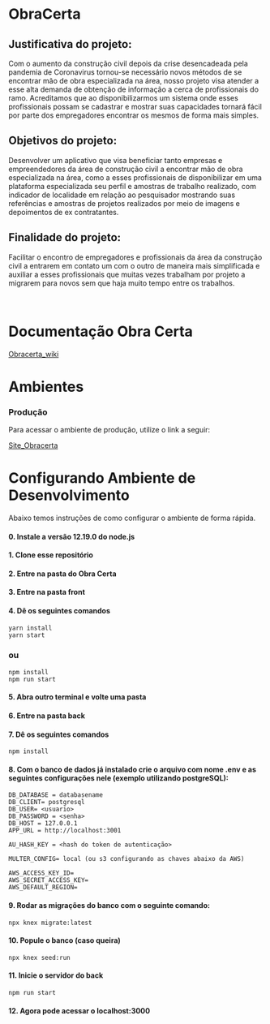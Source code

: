 # ObraCerta

## Justificativa do projeto:
Com o aumento da construção civil depois da crise desencadeada pela pandemia de Coronavirus tornou-se necessário novos métodos de se encontrar mão de obra especializada na área, nosso projeto visa atender a esse alta demanda de obtenção de informação a cerca de profissionais do ramo.
Acreditamos que ao disponibilizarmos um sistema onde esses profissionais possam se cadastrar e mostrar suas capacidades tornará fácil por parte dos empregadores encontrar os mesmos de forma mais simples.

## Objetivos do projeto:
Desenvolver um aplicativo que visa beneficiar tanto empresas e empreendedores da área de construção civil a encontrar mão de obra especializada na área, como a esses profissionais de disponibilizar em uma plataforma especializada seu perfil e amostras de trabalho realizado, com indicador de localidade em relação ao pesquisador mostrando suas referências e amostras de projetos realizados por meio de imagens e depoimentos de ex contratantes.

## Finalidade do projeto:
Facilitar o encontro de empregadores e profissionais da área da construção civil a entrarem em contato um com o outro de maneira mais simplificada e auxiliar a esses profissionais que muitas vezes trabalham por projeto a migrarem para novos sem que haja muito tempo entre os trabalhos.

<br>

# Documentação Obra Certa
[Obracerta_wiki](https://sayuck.github.io/ObraCerta/)

# Ambientes

### Produção
Para acessar o ambiente de produção, utilize o link a seguir:

[Site_Obracerta](https://obracerta-front.herokuapp.com/)


# Configurando Ambiente de Desenvolvimento
Abaixo temos instruções de como configurar o ambiente de forma rápida.

#### 0. Instale a versão 12.19.0 do node.js 
#### 1. Clone esse repositório
#### 2. Entre na pasta do Obra Certa
#### 3. Entre na pasta front
#### 4. Dê os seguintes comandos

``` 
yarn install
yarn start
```
### ou 

``` 
npm install
npm run start
```

#### 5. Abra outro terminal e volte uma pasta
#### 6. Entre na pasta back
#### 7. Dê os seguintes comandos

``` 
npm install
```
#### 8. Com o banco de dados já instalado crie o arquivo com nome .env e as seguintes configurações nele (exemplo utilizando postgreSQL): 

``` 
DB_DATABASE = databasename
DB_CLIENT= postgresql
DB_USER= <usuario>
DB_PASSWORD = <senha>
DB_HOST = 127.0.0.1
APP_URL = http://localhost:3001

AU_HASH_KEY = <hash do token de autenticação>

MULTER_CONFIG= local (ou s3 configurando as chaves abaixo da AWS)

AWS_ACCESS_KEY_ID=
AWS_SECRET_ACCESS_KEY=
AWS_DEFAULT_REGION=
```
#### 9. Rodar as migrações do banco com o seguinte comando:
``` 
npx knex migrate:latest
```
#### 10. Popule o banco (caso queira)
```
npx knex seed:run
```

#### 11. Inicie o servidor do back

```
npm run start
```
#### 12. Agora pode acessar o localhost:3000
